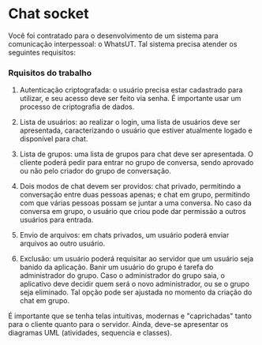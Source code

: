 # Chat socket

Você foi contratado para o desenvolvimento de um sistema para comunicação interpessoal: o WhatsUT. Tal sistema precisa atender os seguintes requisitos:

### Rquisitos do trabalho

1) Autenticação criptografada: o usuário precisa estar cadastrado para utilizar, e seu acesso deve ser feito via senha. É importante usar um processo de criptografia de dados.

2) Lista de usuários: ao realizar o login, uma lista de usuários deve ser apresentada, caracterizando o usuário que estiver atualmente logado e disponível para chat.

3) Lista de grupos: uma lista de grupos para chat deve ser apresentada. O cliente poderá pedir para entrar no grupo de conversa, sendo aprovado ou não pelo criador do grupo de conversação.

3) Dois modos de chat devem ser providos: chat privado, permitindo a conversação entre duas pessoas apenas; e chat em grupo, permitindo com que várias pessoas possam se juntar a uma conversa. No caso da conversa em grupo, o usuário que criou pode dar permissão a outros usuários para entrada.

5) Envio de arquivos: em chats privados, um usuário poderá enviar arquivos ao outro usuário.

6) Exclusão: um usuário poderá requisitar ao servidor que um usuário seja banido da aplicação. Banir um usuário do grupo é tarefa do administrador do grupo. Caso o administrador do grupo saia, o aplicativo deve decidir quem será o novo administrador, ou se o grupo seja eliminado. Tal opção pode ser ajustada no momento da criação do chat em grupo. 

É importante que se tenha telas intuitivas, modernas e "caprichadas" tanto para o cliente quanto para o servidor. Ainda, deve-se apresentar os diagramas UML (atividades, sequencia e classes).
